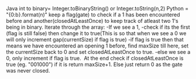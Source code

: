 Java int to binary= Integer.toBinaryString() or Integer.toString(n,2)
Python = "{0:b}.format(n)"
keep a flag(gate) to check if a 1 has been encountered before and another(closedAtLeastOnce) to keep track of atleast two 1's being in binary.
Iterate through the array:
-If we see a 1,
-check if its the first (flag is still false) then change it to true(This is so that when we see a 0
we will only increment gap(currentSize) if flag is true)
-if flag is true then that means we have encountered an opening 1 before, find maxSize till
here, set the currentSize back to 0 and set closedAtLeastOnce to true.
-else we see a 0, only increment if flag is true.
​
At the end check if closedAtLeastOnce is true (eg. "001000") if it is return maxSize+1. Else just return 0 as the gate was never closed.